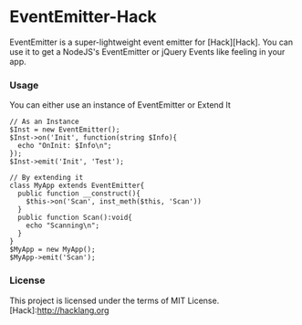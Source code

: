 EventEmitter-Hack
===============
EventEmitter is a super-lightweight event emitter for [Hack][Hack]. You can use it to get a NodeJS's EventEmitter or jQuery Events like feeling in your app.

### Usage
You can either use an instance of EventEmitter or Extend It
```hack
// As an Instance
$Inst = new EventEmitter();
$Inst->on('Init', function(string $Info){
  echo "OnInit: $Info\n";
});
$Inst->emit('Init', 'Test');
```
```hack
// By extending it
class MyApp extends EventEmitter{
  public function __construct(){
    $this->on('Scan', inst_meth($this, 'Scan'))
  }
  public function Scan():void{
    echo "Scanning\n";
  }
}
$MyApp = new MyApp();
$MyApp->emit('Scan');
```

### License
This project is licensed under the terms of MIT License.
[Hack]:http://hacklang.org